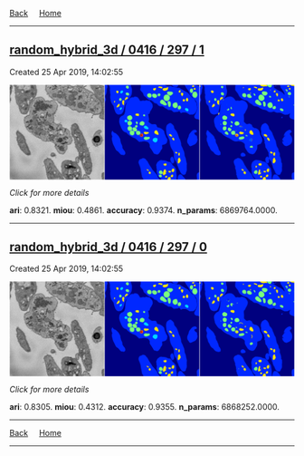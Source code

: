 
[Back](..)&nbsp;&nbsp;&nbsp;&nbsp;&nbsp;[Home](https://leapmanlab.github.io/snapshots)

---

<div class="summary"><a href="1"><h2>random_hybrid_3d / 0416 / 297 / 1</h2></a><p>Created 25 Apr 2019, 14:02:55
</p><a href="1"><img src="1/media/summary.png" align="center"></a><p>
<i>Click for more details</i>
</p></div>

**ari**: 0.8321. **miou**: 0.4861. **accuracy**: 0.9374. **n_params**: 6869764.0000. 

---

<div class="summary"><a href="0"><h2>random_hybrid_3d / 0416 / 297 / 0</h2></a><p>Created 25 Apr 2019, 14:02:55
</p><a href="0"><img src="0/media/summary.png" align="center"></a><p>
<i>Click for more details</i>
</p></div>

**ari**: 0.8305. **miou**: 0.4312. **accuracy**: 0.9355. **n_params**: 6868252.0000. 

---

[Back](..)&nbsp;&nbsp;&nbsp;&nbsp;&nbsp;[Home](https://leapmanlab.github.io/snapshots)

---